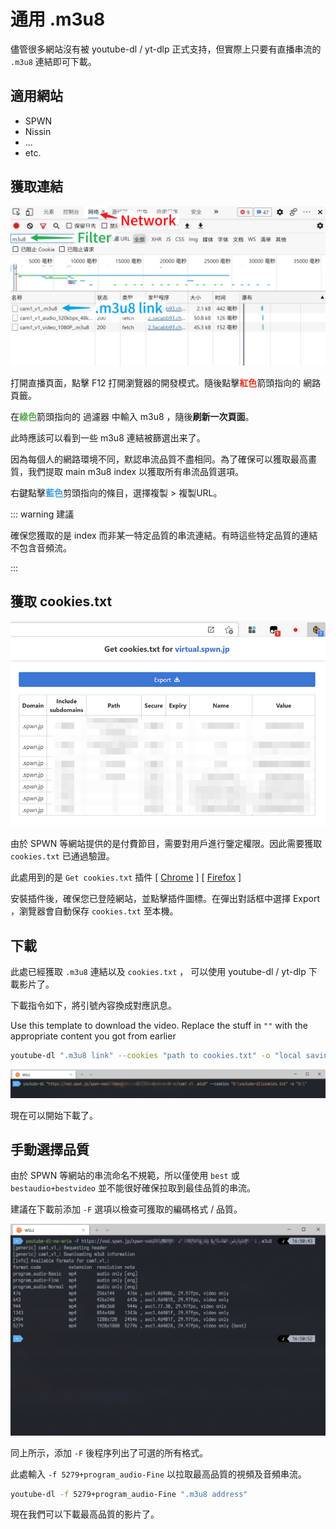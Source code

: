 # 通用 .m3u8

儘管很多網站沒有被 youtube-dl / yt-dlp 正式支持，但實際上只要有直播串流的 `.m3u8` 連結即可下載。

## 適用網站

- SPWN
- Nissin
- ...
- etc.

## 獲取連結

![step](./m3u8-0001.jpg)

打開直播頁面，點擊 F12 打開瀏覽器的開發模式。隨後點擊<span style="color:#e93320; font-weight:bold">紅色</span>箭頭指向的 網路 頁籤。

在<span style="color:#59ac59; font-weight:bold">綠色</span>箭頭指向的 過濾器 中輸入 m3u8 ，隨後**刷新一次頁面**。

此時應該可以看到一些 m3u8 連結被篩選出来了。

因為每個人的網路環境不同，默認串流品質不盡相同。為了確保可以獲取最高畫質，我們提取 main m3u8 index 以獲取所有串流品質選項。

右鍵點擊<span style="color:#43a2e3; font-weight:bold">藍色</span>剪頭指向的條目，選擇複製 > 複製URL。

::: warning 建議

確保您獲取的是 index 而非某一特定品質的串流連結。有時這些特定品質的連結不包含音頻流。

:::

## 獲取 cookies.txt

![cookies](./m3u8-0002.jpg)

由於 SPWN 等網站提供的是付費節目，需要對用戶進行鑒定權限。因此需要獲取 `cookies.txt` 已通過驗證。

此處用到的是 `Get cookies.txt` 插件 [ [Chrome](https://chrome.google.com/webstore/detail/get-cookiestxt/bgaddhkoddajcdgocldbbfleckgcbcid) ] [ [Firefox](https://addons.mozilla.org/en-US/firefox/addon/cookies-txt/) ]

安裝插件後，確保您已登陸網站，並點擊插件圖標。在彈出對話框中選擇 Export ，瀏覽器會自動保存 `cookies.txt` 至本機。

## 下載

此處已經獲取 `.m3u8` 連結以及 `cookies.txt` ， 可以使用 youtube-dl / yt-dlp 下載影片了。

下載指令如下，將引號內容換成對應訊息。

Use this template to download the video. Replace the stuff in `""` with the appropriate content you got from earlier

```bash
youtube-dl ".m3u8 link" --cookies "path to cookies.txt" -o "local saving path"
```

![downloadlink](./m3u8-0003.jpg)

現在可以開始下載了。

## 手動選擇品質

由於 SPWN 等網站的串流命名不規範，所以僅使用 `best` 或 `bestaudio+bestvideo` 並不能很好確保拉取到最佳品質的串流。

建議在下載前添加 `-F` 選項以檢查可獲取的編碼格式 / 品質。

![format](./m3u8-0004.jpg)

同上所示，添加 `-F` 後程序列出了可選的所有格式。

此處輸入 `-f 5279+program_audio-Fine` 以拉取最高品質的視頻及音頻串流。

```bash
youtube-dl -f 5279+program_audio-Fine ".m3u8 address"
```

現在我們可以下載最高品質的影片了。
